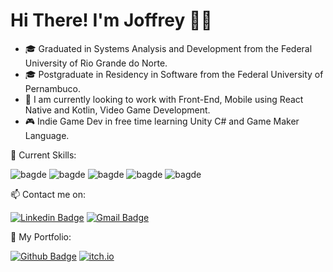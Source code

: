 # Hi There! I'm Joffrey :wave::smile:

- :mortar_board: Graduated in Systems Analysis and Development from the Federal University of Rio Grande do Norte.
- :mortar_board: Postgraduate in Residency in Software from the Federal University of Pernambuco.
- :telescope: I am currently looking to work with Front-End, Mobile using React Native and Kotlin, Video Game Development.
- :video_game: Indie Game Dev in free time learning Unity C# and Game Maker Language.

:scroll: Current Skills:

![bagde](https://img.shields.io/badge/C%23-239120?style=for-the-badge&logo=c-sharp&logoColor=white)
![bagde](https://img.shields.io/badge/Unity-100000?style=for-the-badge&logo=unity&logoColor=white)
![bagde](https://img.shields.io/badge/React-20232A?style=for-the-badge&logo=react&logoColor=61DAFB)
![bagde](https://img.shields.io/badge/TypeScript-007ACC?style=for-the-badge&logo=typescript&logoColor=white)
![bagde](https://img.shields.io/badge/Kotlin-0095D5?&style=for-the-badge&logo=kotlin&logoColor=white)

:mailbox: Contact me on:

[![Linkedin Badge](https://img.shields.io/badge/LinkedIn-0077B5?style=for-the-badge&logo=linkedin&logoColor=white)](https://www.linkedin.com/in/joffrey-peyrac-3772ab140/)
[![Gmail Badge](https://img.shields.io/badge/Gmail-D14836?style=for-the-badge&logo=gmail&logoColor=white)](mailto:joffreypag@gmail.com) 

:bookmark: My Portfolio:

[![Github Badge](https://img.shields.io/badge/GitHub-100000?style=for-the-badge&logo=github&logoColor=white)](https://github.com/JoffreyPag)
[![itch.io](https://img.shields.io/badge/Itch.io-FA5C5C?style=for-the-badge&logo=itch.io&logoColor=white)](https://joffr.itch.io)
